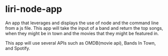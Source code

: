 # liri-node-app
An app that leverages and displays the use of node and the command line from a js file. This app will take the input of a band and return the top songs, when they might be in town and the movies that they might be featured in.

This app will use several APIs such as OMDB(movie api), Bands In Town, and Spotify. 
